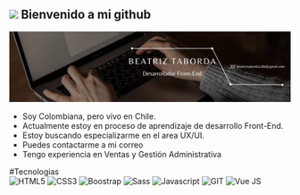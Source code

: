 ## <img src="https://i.giphy.com/media/v1.Y2lkPTc5MGI3NjExNmF5a2cxZHcycG92Zjdhemx4aDJmZWw4Z3VmZ2tkaTJlYTZpMGM1cCZlcD12MV9pbnRlcm5hbF9naWZfYnlfaWQmY3Q9Zw/iGwIFdyvV3Xrimie3h/giphy.gif" width="100"> Bienvenido a mi github
![Banner de Beaele](Banner-github-beaele.jpg)
<ul>
  <li>
  Soy Colombiana, pero vivo en Chile.
  </li>
  <li>
  Actualmente estoy en proceso de aprendizaje de desarrollo Front-End.
  </li>
   <li>
    Estoy buscando especializarme en el area UX/UI.
   </li>
   <li>
   Puedes contactarme a mi correo
   </li>
   <li>
  Tengo experiencia en Ventas y Gestión Administrativa
   </li>
 </ul>
#Tecnologias 
<div class="skills my-3>
<img class="mx-2" alt="Vue JS" src="https://img.shields.io/badge/Vue.js-35495E?style=for-the-badge&logo=vue.js&logoColor=4FC08D" />
<img class="mx-2" alt="HTML5" src="https://img.shields.io/badge/HTML5-E34F26?style=for-the-badge&logo=html5&logoColor=white" /> 
<img class="mx-2" alt="CSS3" src="https://img.shields.io/badge/CSS3-1572B6?style=for-the-badge&logo=css3&logoColor=white" />
<img class="mx-2" alt="Boostrap" src="https://img.shields.io/badge/Bootstrap-563D7C?style=for-the-badge&logo=bootstrap&logoColor=white" /> 
<img class="mx-2" alt="Sass" src="https://img.shields.io/badge/Sass-CC6699?style=for-the-badge&logo=sass&logoColor=white" />
<img class="mx-2" alt="Javascript" src="https://img.shields.io/badge/JavaScript-323330?style=for-the-badge&logo=javascript&logoColor=F7DF1E" /> 
<img class="mx-2" alt="GIT" src="https://img.shields.io/badge/GIT-E44C30?style=for-the-badge&logo=git&logoColor=white" />
<img class="mx-2" alt="Vue JS" src="https://img.shields.io/badge/Vue.js-35495E?style=for-the-badge&logo=vue.js&logoColor=4FC08D" />
</div>
<!--
**Beaele23/Beaele23** is a ✨ _special_ ✨ repository because its `README.md` (this file) appears on your GitHub profile.

Here are some ideas to get you started:
- 🔭 I’m currently working on ...
- 🌱 I’m currently learning ...
- 👯 I’m looking to collaborate on ...
- 🤔 I’m looking for help with ...
- 💬 Ask me about ...
- 📫 How to reach me: ...
- 😄 Pronouns: ...
- ⚡ Fun fact: ...

-->
